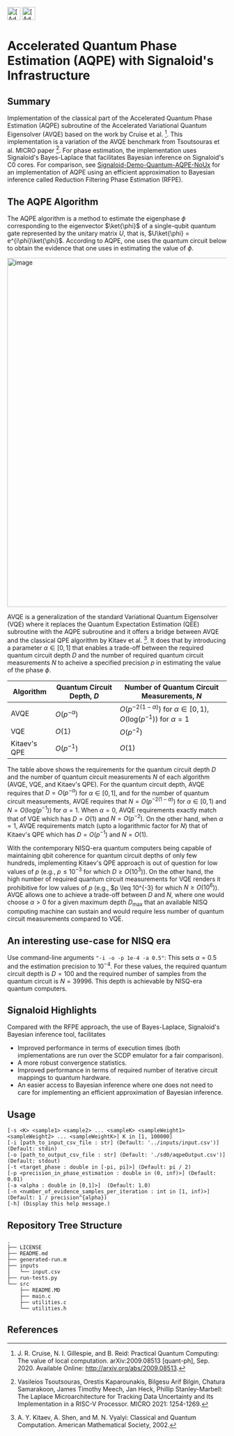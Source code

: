 [<img src="https://assets.signaloid.io/add-to-signaloid-cloud-logo-dark-v6.png#gh-dark-mode-only" alt="[Add to signaloid.io]" height="30">](https://signaloid.io/repositories?connect=https://github.com/signaloid/Signaloid-Demo-Quantum-AQPE#gh-dark-mode-only)
[<img src="https://assets.signaloid.io/add-to-signaloid-cloud-logo-light-v6.png#gh-light-mode-only" alt="[Add to signaloid.io]" height="30">](https://signaloid.io/repositories?connect=https://github.com/signaloid/Signaloid-Demo-Quantum-AQPE#gh-light-mode-only)

# Accelerated Quantum Phase Estimation (AQPE) with Signaloid's Infrastructure

## Summary

Implementation of the classical part of the Accelerated Quantum Phase Estimation (AQPE) subroutine of the Accelerated Variational Quantum Eigensolver (AVQE) based on the work by Cruise et al. [^0]. This implementation is a variation of the AVQE benchmark from Tsoutsouras et al. MICRO paper [^1]. For phase estimation, the implementation uses Signaloid's Bayes-Laplace that facilitates Bayesian inference on Signaloid's C0 cores. For comparison, see [Signaloid-Demo-Quantum-AQPE-NoUx](https://github.com/signaloid/Signaloid-Demo-Quantum-AQPE-NoUx) for an implementation of AQPE using an efficient approximation to Bayesian inference called Reduction Filtering Phase Estimation (RFPE).

## The AQPE Algorithm

The AQPE algorithm is a method to estimate the eigenphase $\phi$ corresponding to the eigenvector $\ket{\phi}$ of a single-qubit quantum gate represented by the unitary matrix $U$, that is, $U\ket{\phi} = e^{i\phi}\ket{\phi}$. According to AQPE, one uses the quantum circuit below to obtain the evidence that one uses in estimating the value of $\phi$.

<img width="800" alt="image" src="https://user-images.githubusercontent.com/115564080/235872639-cb6866b2-cfcb-421f-b2cf-538110ca43fe.png">

AVQE is a generalization of the standard Variational Quantum Eigensolver (VQE) where it replaces the Quantum Expectation Estimation (QEE) subroutine with the AQPE subroutine and it offers a bridge between AVQE and the classical QPE algorithm by Kitaev et al. [^2]. It does that by introducing a parameter $\alpha \in [0,1]$ that enables a trade-off between the required quantum circuit depth $D$ and the number of required quantum circuit measurements $N$ to acheive a specified precision $p$ in estimating the value of the phase $\phi$.

| Algorithm | Quantum Circuit Depth, $D$ | Number of Quantum Circuit Measurements, $N$ |
| ------ | --- | --- |
| AVQE | $O(p^{-\alpha})$ | $O(p^{{-2(1 - \alpha)}})$ for $\alpha \in [0,1)$, $O(\mathrm{log}(p^{-1}))$ for $\alpha = 1$|
| VQE | $O(1)$ | $O(p^{-2})$ |
| Kitaev's QPE| $O(p^{-1})$ | $O(1)$ |

The table above shows the requirements for the quantum circuit depth $D$ and the number of quantum circuit measurements $N$ of each algorithm (AVQE, VQE, and Kitaev's QPE). For the quantum circuit depth, AVQE requires that $D = O(p^{-\alpha})$ for $\alpha \in [0,1]$, and for the number of quantum circuit measurements, AVQE requires that $N = O(p^{{-2(1 - \alpha)}})$ for $\alpha \in [0,1)$ and $N = O(\mathrm{log}(p^{-1}))$ for $\alpha = 1$. When $\alpha = 0$, AVQE requirements exactly match that of VQE which has $D = O(1)$ and $N = O(p^{-2})$. On the other hand, when $\alpha = 1$, AVQE requirements match (upto a logarithmic factor for $N$) that of Kitaev's QPE which has $D = O(p^{-1})$ and $N = O(1)$.

With the contemporary NISQ-era quantum computers being capable of maintaining qbit coherence for quantum circuit depths of only few hundreds, implementing Kitaev's QPE approach is out of question for low values of $p$ (e.g., $p \leq 10^{-3}$ for which $D \geq O(10^3)$). On the other hand, the high number of required quantum circuit measurements for VQE renders it prohibitive for low values of $p$ (e.g., $p \leq 10^{-3} for which $N \geq O(10^6)$). AVQE allows one to achieve a trade-off between $D$ and $N$, where one would choose $\alpha > 0$ for a given maximum depth $D_{\mathrm{max}}$ that an available NISQ computing machine can sustain and would require less number of quantum circuit measurements compared to VQE.

## An interesting use-case for NISQ era

Use command-line arguments `"-i -o -p 1e-4 -a 0.5"`: This sets $\alpha = 0.5$ and the estimation precision to $10^{-4}$. For these values, the required quantum circuit depth is $D = 100$ and the required number of samples from the quantum circuit is $N = 39996$. This depth is achievable by NISQ-era quantum computers.

## Signaloid Highlights
Compared with the RFPE approach, the use of Bayes-Laplace, Signaloid's Bayesian inference tool, facilitates
- Improved performance in terms of execution times (both implementations are run over the SCDP emulator for a fair comparison).
- A more robust convergence statistics.
- Improved performance in terms of required number of iterative circuit mappings to quantum hardware.
- An easier access to Bayesian inference where one does not need to care for implementing an efficient approximation of Bayesian inference.

## Usage

```
[-s <K> <sample1> <sample2> ... <sampleK> <sampleWeight1> <sampleWeight2> ... <sampleWeightK>] K in [1, 100000]
[-i [path_to_input_csv_file : str] (Default: '../inputs/input.csv')] (Default: stdin)
[-o [path_to_output_csv_file : str] (Default: './sd0/aqpeOutput.csv')] (Default: stdout)
[-t <target_phase : double in [-pi, pi]>] (Default: pi / 2)
[-p <precision_in_phase_estimation : double in (0, inf)>] (Default: 0.01)
[-a <alpha : double in [0,1]>]  (Default: 1.0)
[-n <number_of_evidence_samples_per_iteration : int in [1, inf)>] (Default: 1 / precision^{alpha})
[-h] (Display this help message.)
```

## Repository Tree Structure

```
.
├── LICENSE
├── README.md
├── generated-run.m
├── inputs
│   └── input.csv
├── run-tests.py
└── src
    ├── README.MD
    ├── main.c
    ├── utilities.c
    └── utilities.h
```

## References

[^0]: J. R. Cruise, N. I. Gillespie, and B. Reid: Practical Quantum Computing: The value of local computation. arXiv:2009.08513 [quant-ph], Sep. 2020. Available Online: http://arxiv.org/abs/2009.08513.

[^1]: Vasileios Tsoutsouras, Orestis Kaparounakis, Bilgesu Arif Bilgin, Chatura Samarakoon, James Timothy Meech, Jan Heck, Phillip Stanley-Marbell: The Laplace Microarchitecture for Tracking Data Uncertainty and Its Implementation in a RISC-V Processor. MICRO 2021: 1254-1269.

[^2]: A. Y. Kitaev, A. Shen, and M. N. Vyalyi: Classical and Quantum Computation. American Mathematical Society, 2002.
